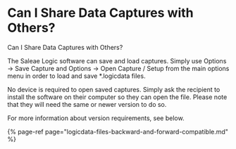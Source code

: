 # Can I Share Data Captures with Others?

Can I Share Data Captures with Others?

The Saleae Logic software can save and load captures. Simply use Options -&gt; Save Capture and Options -&gt; Open Capture / Setup from the main options menu in order to load and save \*.logicdata files.

No device is required to open saved captures. Simply ask the recipient to install the software on their computer so they can open the file. Please note that they will need the same or newer version to do so.

For more information about version requirements, see below.

{% page-ref page="logicdata-files-backward-and-forward-compatible.md" %}



